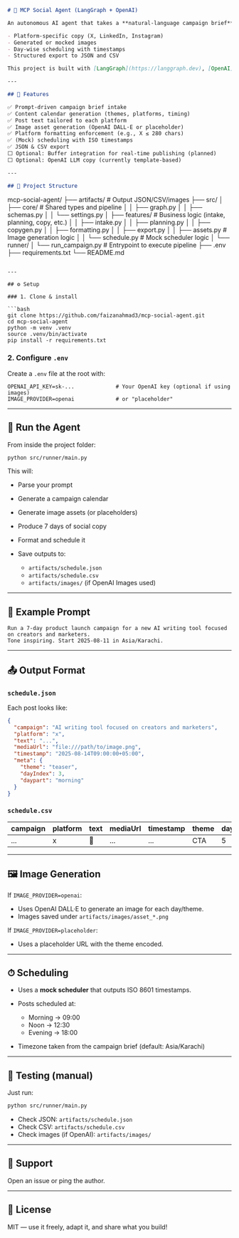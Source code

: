 ```markdown
# 🧠 MCP Social Agent (LangGraph + OpenAI)

An autonomous AI agent that takes a **natural-language campaign brief** and produces a **7-day social media content calendar** with:

- Platform-specific copy (X, LinkedIn, Instagram)
- Generated or mocked images
- Day-wise scheduling with timestamps
- Structured export to JSON and CSV

This project is built with [LangGraph](https://langgraph.dev), [OpenAI](https://platform.openai.com/), and follows the **Model Context Protocol (MCP)** approach for multi-step agent workflows.

---

## 🚀 Features

✅ Prompt-driven campaign brief intake  
✅ Content calendar generation (themes, platforms, timing)  
✅ Post text tailored to each platform  
✅ Image asset generation (OpenAI DALL·E or placeholder)  
✅ Platform formatting enforcement (e.g., X ≤ 280 chars)  
✅ (Mock) scheduling with ISO timestamps  
✅ JSON & CSV export  
⬜ Optional: Buffer integration for real-time publishing (planned)  
⬜ Optional: OpenAI LLM copy (currently template-based)

---

## 🧱 Project Structure

```

mcp-social-agent/
├── artifacts/               # Output JSON/CSV/images
├── src/
│   ├── core/                # Shared types and pipeline
│   │   ├── graph.py
│   │   ├── schemas.py
│   │   └── settings.py
│   ├── features/            # Business logic (intake, planning, copy, etc.)
│   │   ├── intake.py
│   │   ├── planning.py
│   │   ├── copygen.py
│   │   ├── formatting.py
│   │   ├── export.py
│   │   ├── assets.py        # Image generation logic
│   │   └── schedule.py      # Mock scheduler logic
│   └── runner/
│       └── run\_campaign.py  # Entrypoint to execute pipeline
├── .env
├── requirements.txt
└── README.md

````

---

## ⚙️ Setup

### 1. Clone & install

```bash
git clone https://github.com/faizanahmad3/mcp-social-agent.git
cd mcp-social-agent
python -m venv .venv
source .venv/bin/activate
pip install -r requirements.txt
````

### 2. Configure `.env`

Create a `.env` file at the root with:

```env
OPENAI_API_KEY=sk-...             # Your OpenAI key (optional if using images)
IMAGE_PROVIDER=openai             # or "placeholder"
```

---

## 🏃 Run the Agent

From inside the project folder:

```bash
python src/runner/main.py
```

This will:

* Parse your prompt
* Generate a campaign calendar
* Generate image assets (or placeholders)
* Produce 7 days of social copy
* Format and schedule it
* Save outputs to:

  * `artifacts/schedule.json`
  * `artifacts/schedule.csv`
  * `artifacts/images/` (if OpenAI Images used)

---

## 📄 Example Prompt

```
Run a 7-day product launch campaign for a new AI writing tool focused on creators and marketers.
Tone inspiring. Start 2025-08-11 in Asia/Karachi.
```

---

## 📤 Output Format

### `schedule.json`

Each post looks like:

```json
{
  "campaign": "AI writing tool focused on creators and marketers",
  "platform": "x",
  "text": "...",
  "mediaUrl": "file:///path/to/image.png",
  "timestamp": "2025-08-14T09:00:00+05:00",
  "meta": {
    "theme": "teaser",
    "dayIndex": 3,
    "daypart": "morning"
  }
}
```

### `schedule.csv`

| campaign | platform | text | mediaUrl | timestamp | theme | dayIndex | daypart |
| -------- | -------- | ---- | -------- | --------- | ----- | -------- | ------- |
| ...      | x        | 🚀   | ...      | ...       | CTA   | 5        | evening |

---

## 🖼 Image Generation

If `IMAGE_PROVIDER=openai`:

* Uses OpenAI DALL·E to generate an image for each day/theme.
* Images saved under `artifacts/images/asset_*.png`

If `IMAGE_PROVIDER=placeholder`:

* Uses a placeholder URL with the theme encoded.

---

## ⏱ Scheduling

* Uses a **mock scheduler** that outputs ISO 8601 timestamps.
* Posts scheduled at:

  * Morning → 09:00
  * Noon → 12:30
  * Evening → 18:00
* Timezone taken from the campaign brief (default: Asia/Karachi)



---

## 🧪 Testing (manual)

Just run:

```bash
python src/runner/main.py
```

* Check JSON: `artifacts/schedule.json`
* Check CSV: `artifacts/schedule.csv`
* Check images (if OpenAI): `artifacts/images/`

---

## 💬 Support

Open an issue or ping the author.

---

## 📄 License

MIT — use it freely, adapt it, and share what you build!


